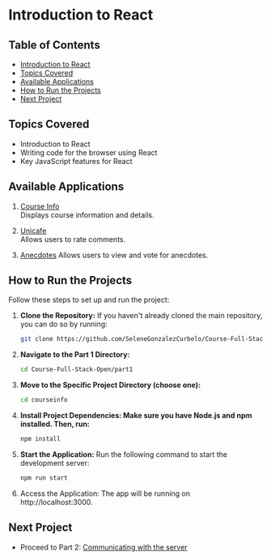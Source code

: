 # Introduction to React

## Table of Contents

- [Introduction to React](#introduction-to-react)
- [Topics Covered](#topics-covered)
- [Available Applications](#available-applications)
- [How to Run the Projects](#how-to-run-the-projects)
- [Next Project](#next-project)

## Topics Covered
- Introduction to React
- Writing code for the browser using React
- Key JavaScript features for React

## Available Applications

1. [Course Info](./courseinfo)  
    Displays course information and details.

2. [Unicafe](./unicafe)  
    Allows users to rate comments.

3. [Anecdotes](./anecdotes) 
    Allows users to view and vote for anecdotes.

## How to Run the Projects

Follow these steps to set up and run the project:

1. **Clone the Repository:**
   If you haven't already cloned the main repository, you can do so by running:
   ```bash
   git clone https://github.com/SeleneGonzalezCurbelo/Course-Full-Stack-Open.git
2. **Navigate to the Part 1 Directory:**
   ```bash
   cd Course-Full-Stack-Open/part1
3. **Move to the Specific Project Directory (choose one):**
    ```bash
   cd courseinfo
4. **Install Project Dependencies: Make sure you have Node.js and npm installed. Then, run:**
    ```bash
    npm install
5. **Start the Application:** Run the following command to start the development server:
    ```bash
    npm run start
6. Access the Application: The app will be running on http://localhost:3000.

## Next Project 

 - Proceed to Part 2: [Communicating with the server](../part2/)